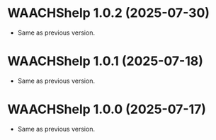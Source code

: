 <!-- NEWS.md is maintained by https://cynkra.github.io/fledge, do not edit -->

# WAACHShelp 1.0.2 (2025-07-30)

- Same as previous version.


# WAACHShelp 1.0.1 (2025-07-18)

- Same as previous version.


# WAACHShelp 1.0.0 (2025-07-17)

- Same as previous version.


